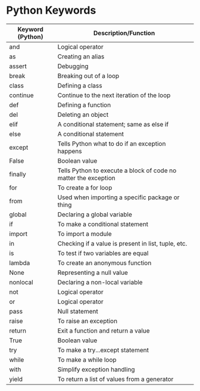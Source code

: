 # Python Keywords
| Keyword (Python) | Description/Function |
| ---------------- | -------------------- |
| and              | Logical operator     |
| as               | Creating an alias    |
| assert | Debugging |
| break | Breaking out of a loop |
| class | Defining a class |
| continue | Continue to the next iteration of the loop |
| def | Defining a function |
| del | Deleting an object |
| elif | A conditional statement; same as else if |
| else | A conditional statement |
| except | Tells Python what to do if an exception happens |
| False | Boolean value |
| finally | Tells Python to execute a block of code no matter the exception |
| for | To create a for loop |
| from | Used when importing a specific package or thing |
| global | Declaring a global variable |
| if | To make a conditional statement |
| import | To import a module |
| in | Checking if a value is present in list, tuple, etc. |
| is | To test if two variables are equal |
| lambda | To create an anonymous function |
| None | Representing a null value |
| nonlocal | Declaring a non-local variable |
| not | Logical operator |
| or | Logical operator |
| pass | Null statement |
| raise | To raise an exception |
| return | Exit a function and return a value |
| True | Boolean value |
| try | To make a try...except statement |
| while | To make a while loop |
| with | Simplify exception handling |
| yield | To return a list of values from a generator |
